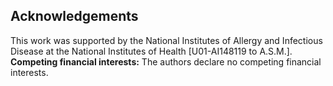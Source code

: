 ## Acknowledgements

This work was supported by the National Institutes of Allergy and Infectious Disease at the National Institutes of Health [U01-AI148119 to A.S.M.]. **Competing financial interests:** The authors declare no competing financial interests.
